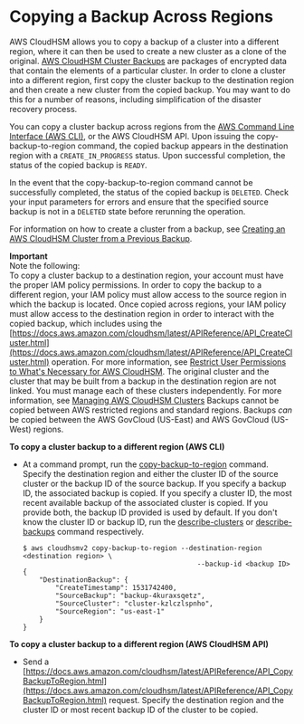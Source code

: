 # Copying a Backup Across Regions<a name="copy-backup-to-region"></a>

AWS CloudHSM allows you to copy a backup of a cluster into a different region, where it can then be used to create a new cluster as a clone of the original\. [AWS CloudHSM Cluster Backups](backups.md) are packages of encrypted data that contain the elements of a particular cluster\. In order to clone a cluster into a different region, first copy the cluster backup to the destination region and then create a new cluster from the copied backup\. You may want to do this for a number of reasons, including simplification of the disaster recovery process\.

You can copy a cluster backup across regions from the [AWS Command Line Interface \(AWS CLI\)](https://aws.amazon.com/cli/), or the AWS CloudHSM API\. Upon issuing the copy\-backup\-to\-region command, the copied backup appears in the destination region with a `CREATE_IN_PROGRESS` status\. Upon successful completion, the status of the copied backup is `READY`\.

In the event that the copy\-backup\-to\-region command cannot be successfully completed, the status of the copied backup is `DELETED`\. Check your input parameters for errors and ensure that the specified source backup is not in a `DELETED` state before rerunning the operation\.

For information on how to create a cluster from a backup, see [Creating an AWS CloudHSM Cluster from a Previous Backup](create-cluster-from-backup.md)\.

**Important**  
Note the following:  
To copy a cluster backup to a destination region, your account must have the proper IAM policy permissions\. In order to copy the backup to a different region, your IAM policy must allow access to the source region in which the backup is located\. Once copied across regions, your IAM policy must allow access to the destination region in order to interact with the copied backup, which includes using the [https://docs.aws.amazon.com/cloudhsm/latest/APIReference/API_CreateCluster.html](https://docs.aws.amazon.com/cloudhsm/latest/APIReference/API_CreateCluster.html) operation\. For more information, see [Restrict User Permissions to What's Necessary for AWS CloudHSM](create-iam-user.md)\.
The original cluster and the cluster that may be built from a backup in the destination region are not linked\. You must manage each of these clusters independently\. For more information, see [Managing AWS CloudHSM Clusters](manage-clusters.md)
Backups cannot be copied between AWS restricted regions and standard regions\. Backups *can* be copied between the AWS GovCloud \(US\-East\) and AWS GovCloud \(US\-West\) regions\.

**To copy a cluster backup to a different region \(AWS CLI\)**
+ At a command prompt, run the [copy\-backup\-to\-region](https://docs.aws.amazon.com/cli/latest/reference/cloudhsmv2/copy-backup-to-region.html) command\. Specify the destination region and either the cluster ID of the source cluster or the backup ID of the source backup\. If you specify a backup ID, the associated backup is copied\. If you specify a cluster ID, the most recent available backup of the associated cluster is copied\. If you provide both, the backup ID provided is used by default\. If you don't know the cluster ID or backup ID, run the [describe\-clusters](https://docs.aws.amazon.com/cli/latest/reference/cloudhsmv2/describe-clusters.html) or [describe\-backups](https://docs.aws.amazon.com/cli/latest/reference/cloudhsmv2/describe-backups.html) command respectively\.

  ```
  $ aws cloudhsmv2 copy-backup-to-region --destination-region <destination region> \
                                             --backup-id <backup ID>
  {
      "DestinationBackup": {
          "CreateTimestamp": 1531742400,
          "SourceBackup": "backup-4kuraxsqetz",
          "SourceCluster": "cluster-kzlczlspnho",
          "SourceRegion": "us-east-1"
      }
  }
  ```

**To copy a cluster backup to a different region \(AWS CloudHSM API\)**
+ Send a [https://docs.aws.amazon.com/cloudhsm/latest/APIReference/API_CopyBackupToRegion.html](https://docs.aws.amazon.com/cloudhsm/latest/APIReference/API_CopyBackupToRegion.html) request\. Specify the destination region and the cluster ID or most recent backup ID of the cluster to be copied\.